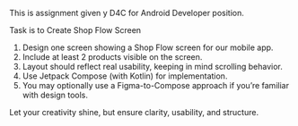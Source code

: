 This is assignment given y D4C for Android Developer position.

Task is to Create Shop Flow Screen

1. Design one screen showing a Shop Flow screen for our mobile app.
2. Include at least 2 products visible on the screen.
3. Layout should reflect real usability, keeping in mind scrolling behavior.
4. Use Jetpack Compose (with Kotlin) for implementation.
5. You may optionally use a Figma-to-Compose approach if you’re familiar with design tools.

Let your creativity shine, but ensure clarity, usability, and structure.
